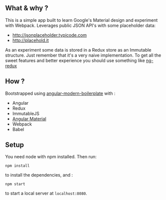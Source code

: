 ## What & why ?
This is a simple app built to learn Google's Material design and experiment with Webpack. 
Leverages public JSON API's with some placeholder data:
* http://jsonplaceholder.typicode.com
* http://placehold.it

As an experiment some data is stored in a Redux store as an Immutable structure.
Just remember that it's a very naive implementation. To get all the sweet
features and better experience you should use something like [ng-redux](https://github.com/angular-redux/ng-redux)

## How ?

Bootstrapped using [angular-modern-boilerplate](https://github.com/siemiatj/angular-modern-boilerplate)
with :

* Angular
* Redux
* ImmutableJS
* [Angular Material](https://material.angularjs.org/latest/)
* Webpack
* Babel

## Setup 
You need node with npm installed. Then run:

`npm install`

to install the dependencies, and :

`npm start`

to start a local server at `localhost:8080`.
